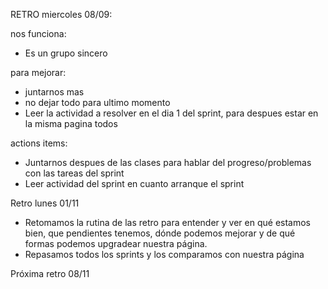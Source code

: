 RETRO miercoles 08/09:

nos funciona:
* Es un grupo sincero

para mejorar:
* juntarnos mas
* no dejar todo para ultimo momento
* Leer la actividad a resolver en el dia 1 del sprint, para despues estar en la misma pagina todos

actions items:
* Juntarnos despues de las clases para hablar del progreso/problemas con las tareas del sprint
* Leer actividad del sprint en cuanto arranque el sprint


Retro lunes 01/11
* Retomamos la rutina de las retro para entender y ver en qué estamos bien, que pendientes tenemos, dónde podemos mejorar y de qué formas podemos upgradear nuestra página. 
* Repasamos todos los sprints y los comparamos con nuestra página 

Próxima retro 08/11